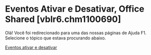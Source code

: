 
# Eventos Ativar e Desativar, Office Shared [vblr6.chm1100690]

Olá! Você foi redirecionado para uma das nossas páginas de Ajuda F1. Selecione o tópico que estava procurando abaixo.

[Eventos ativar e desativar](http://msdn.microsoft.com/library/387d0954-5f02-9869-2709-35103634e7ae%28Office.15%29.aspx)

